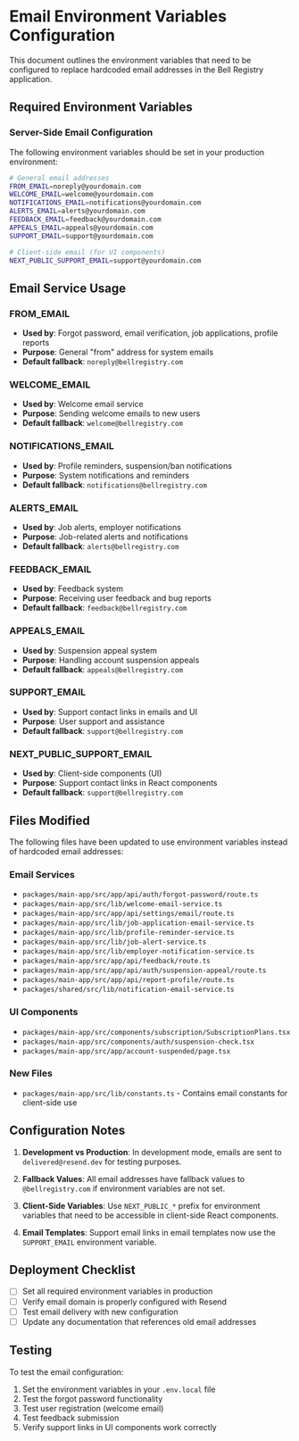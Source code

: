 # Email Environment Variables Configuration

This document outlines the environment variables that need to be configured to replace hardcoded email addresses in the Bell Registry application.

## Required Environment Variables

### Server-Side Email Configuration

The following environment variables should be set in your production environment:

```bash
# General email addresses
FROM_EMAIL=noreply@yourdomain.com
WELCOME_EMAIL=welcome@yourdomain.com
NOTIFICATIONS_EMAIL=notifications@yourdomain.com
ALERTS_EMAIL=alerts@yourdomain.com
FEEDBACK_EMAIL=feedback@yourdomain.com
APPEALS_EMAIL=appeals@yourdomain.com
SUPPORT_EMAIL=support@yourdomain.com

# Client-side email (for UI components)
NEXT_PUBLIC_SUPPORT_EMAIL=support@yourdomain.com
```

## Email Service Usage

### FROM_EMAIL
- **Used by**: Forgot password, email verification, job applications, profile reports
- **Purpose**: General "from" address for system emails
- **Default fallback**: `noreply@bellregistry.com`

### WELCOME_EMAIL
- **Used by**: Welcome email service
- **Purpose**: Sending welcome emails to new users
- **Default fallback**: `welcome@bellregistry.com`

### NOTIFICATIONS_EMAIL
- **Used by**: Profile reminders, suspension/ban notifications
- **Purpose**: System notifications and reminders
- **Default fallback**: `notifications@bellregistry.com`

### ALERTS_EMAIL
- **Used by**: Job alerts, employer notifications
- **Purpose**: Job-related alerts and notifications
- **Default fallback**: `alerts@bellregistry.com`

### FEEDBACK_EMAIL
- **Used by**: Feedback system
- **Purpose**: Receiving user feedback and bug reports
- **Default fallback**: `feedback@bellregistry.com`

### APPEALS_EMAIL
- **Used by**: Suspension appeal system
- **Purpose**: Handling account suspension appeals
- **Default fallback**: `appeals@bellregistry.com`

### SUPPORT_EMAIL
- **Used by**: Support contact links in emails and UI
- **Purpose**: User support and assistance
- **Default fallback**: `support@bellregistry.com`

### NEXT_PUBLIC_SUPPORT_EMAIL
- **Used by**: Client-side components (UI)
- **Purpose**: Support contact links in React components
- **Default fallback**: `support@bellregistry.com`

## Files Modified

The following files have been updated to use environment variables instead of hardcoded email addresses:

### Email Services
- `packages/main-app/src/app/api/auth/forgot-password/route.ts`
- `packages/main-app/src/lib/welcome-email-service.ts`
- `packages/main-app/src/app/api/settings/email/route.ts`
- `packages/main-app/src/lib/job-application-email-service.ts`
- `packages/main-app/src/lib/profile-reminder-service.ts`
- `packages/main-app/src/lib/job-alert-service.ts`
- `packages/main-app/src/lib/employer-notification-service.ts`
- `packages/main-app/src/app/api/feedback/route.ts`
- `packages/main-app/src/app/api/auth/suspension-appeal/route.ts`
- `packages/main-app/src/app/api/report-profile/route.ts`
- `packages/shared/src/lib/notification-email-service.ts`

### UI Components
- `packages/main-app/src/components/subscription/SubscriptionPlans.tsx`
- `packages/main-app/src/components/auth/suspension-check.tsx`
- `packages/main-app/src/app/account-suspended/page.tsx`

### New Files
- `packages/main-app/src/lib/constants.ts` - Contains email constants for client-side use

## Configuration Notes

1. **Development vs Production**: In development mode, emails are sent to `delivered@resend.dev` for testing purposes.

2. **Fallback Values**: All email addresses have fallback values to `@bellregistry.com` if environment variables are not set.

3. **Client-Side Variables**: Use `NEXT_PUBLIC_*` prefix for environment variables that need to be accessible in client-side React components.

4. **Email Templates**: Support email links in email templates now use the `SUPPORT_EMAIL` environment variable.

## Deployment Checklist

- [ ] Set all required environment variables in production
- [ ] Verify email domain is properly configured with Resend
- [ ] Test email delivery with new configuration
- [ ] Update any documentation that references old email addresses

## Testing

To test the email configuration:

1. Set the environment variables in your `.env.local` file
2. Test the forgot password functionality
3. Test user registration (welcome email)
4. Test feedback submission
5. Verify support links in UI components work correctly
